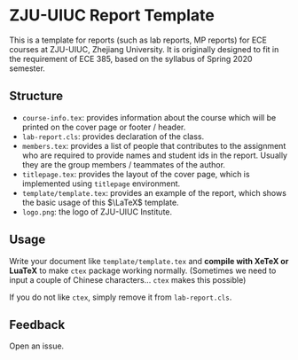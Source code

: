 # ZJU-UIUC Report Template

This is a template for reports (such as lab reports, MP reports) for ECE courses at ZJU-UIUC, Zhejiang University. It is originally designed to fit in the requirement of ECE 385, based on the syllabus of Spring 2020 semester.



## Structure

- `course-info.tex`: provides information about the course which will be printed on the cover page or footer / header.
- `lab-report.cls`: provides declaration of the class.
- `members.tex`: provides a list of people that contributes to the assignment who are required to provide names and student ids in the report. Usually they are the group members / teammates of the author.
- `titlepage.tex`: provides the layout of the cover page, which is implemented using `titlepage` environment.
- `template/template.tex`: provides an example of the report, which shows the basic usage of this $\LaTeX$ template.
- `logo.png`: the logo of ZJU-UIUC Institute.

## Usage

Write your document like `template/template.tex` and **compile with XeTeX or LuaTeX** to make `ctex` package working normally. (Sometimes we need to input a couple of Chinese characters… `ctex` makes this possible)

If you do not like `ctex`, simply remove it from `lab-report.cls`.

## Feedback

Open an issue.